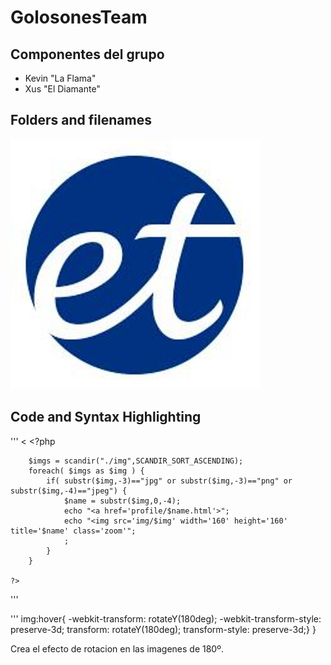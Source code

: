 # GolosonesTeam

## Componentes del grupo

* Kevin "La Flama"
* Xus "El Diamante"

## Folders and filenames

![alt text](logoesteve.jpg)

## Code and Syntax Highlighting

'''
<
	<?php 

		$imgs = scandir("./img",SCANDIR_SORT_ASCENDING);
		foreach( $imgs as $img ) {	
			if( substr($img,-3)=="jpg" or substr($img,-3)=="png" or substr($img,-4)=="jpeg") {
				$name = substr($img,0,-4);
				echo "<a href='profile/$name.html'>";
				echo "<img src='img/$img' width='160' height='160'  title='$name' class='zoom'";
				;
			}
		}

	?>

'''

'''
img:hover{
-webkit-transform: rotateY(180deg);
-webkit-transform-style: preserve-3d;
transform: rotateY(180deg);
transform-style: preserve-3d;}
}

Crea el efecto de rotacion en las imagenes de 180º.